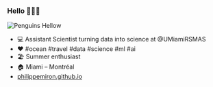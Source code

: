 ### Hello 👋👨‍💻

![Penguins Hellow](https://media1.tenor.com/images/122d0649573307269c64e4eb240f0e22/tenor.gif?itemid=5441146)

- 💻 Assistant Scientist turning data into science at @UMiamiRSMAS
- ♥️ #ocean #travel #data #science #ml #ai
- 🏖️ Summer enthusiast
- 🏠 Miami – Montréal
- [philippemiron.github.io](https://philippemiron.github.io/)

<!--
**philippemiron/philippemiron** is a ✨ _special_ ✨ repository because its `README.md` (this file) appears on your GitHub profile.

Here are some ideas to get you started:

- 🔭 I’m currently working on ...
- 🌱 I’m currently learning ...
- 👯 I’m looking to collaborate on ...
- 🤔 I’m looking for help with ...
- 💬 Ask me about ...
- 📫 How to reach me: ...
- 😄 Pronouns: ...
- ⚡ Fun fact: ...
-->
